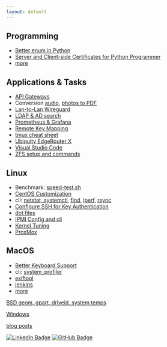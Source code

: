 ```yaml
---
layout: default
---
```

## Programming

* [Better enum in Python](programming/python-string-enum.html)
* [Server and Client-side Certificates for Python
Programmer](programming/https.html)
* [more](programming/)

## Applications & Tasks

* [API Gateways](api-gateways.html)
* Conversion [audio](linux/convert.audio.html),
[photos to PDF](linux/convert.image2pdf.html)
* [Lan-to-Lan Wireguard](wireguard.html)
* [LDAP & AD search](ldap.html)
* [Prometheus & Grafana](linux/prometheus-grafana.html)
* [Remote Key Mapping](linux/remote.html)
* [tmux cheat sheet](linux/tmux.html)
* [Ubiquity EdgeRouter X](ubiquity.html)
* [Visual Studio Code](dot.vscode.html)
* [ZFS setup and commands](zfs.html)

## Linux

* Benchmark: [speed-test.sh](linux/speed-test.sh)
* [CentOS Customization](centos/)
* cli: [netstat, systemctl](linux/cli.html), [find](linux/find.html),
[iperf](linux/iperf.html), [rsync](linux/rsync.html)
* [Configure SSH for Key Authentication](linux/ssh.html)
* [dot files](linux/dot.files.md)
* [IPMI Config and cli](linux/ipmi.html)
* [Kernel Tuning](linux/kernel-tuning.html)
* [ProxMox](proxmox/)

## MacOS

* [Better Keyboard Support](macos/keyboard.html)
* cli: [system_profiler](macos/cli.html)
* [exiftool](macos/exiftool.html)
* [jenkins](macos/jenkins.html)
* [more](macos/)

[BSD geom, gpart, driveid, system temps](bsd/)

[Windows](windows/)


[blog posts](posts.html)


[![LinkedIn
Badge](https://img.shields.io/badge/-asokolsky-blue?style=flat&logo=Linkedin&logoColor=white)](https://www.linkedin.com/in/asokolsky/)
[![GitHub
Badge](https://img.shields.io/badge/-asokolsky-grey?style=flat&logo=Github&logoColor=white)](https://github.com/asokolsky)
